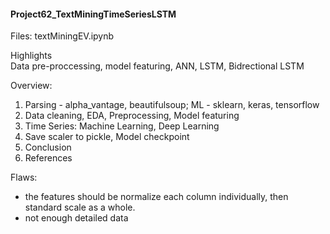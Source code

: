 #### Project62_TextMiningTimeSeriesLSTM

Files: textMiningEV.ipynb

Highlights <br>
Data pre-proccessing, model featuring, ANN, LSTM, Bidrectional LSTM<br>

Overview:<br>
1. Parsing - alpha_vantage, beautifulsoup; ML - sklearn, keras, tensorflow
2. Data cleaning, EDA, Preprocessing, Model featuring <br>
3. Time Series: Machine Learning, Deep Learning<br>
4. Save scaler to pickle, Model checkpoint
5. Conclusion<br>
6. References<br>

Flaws: <rb>
- the features should be normalize each column individually, then standard scale as a whole.
- not enough detailed data
